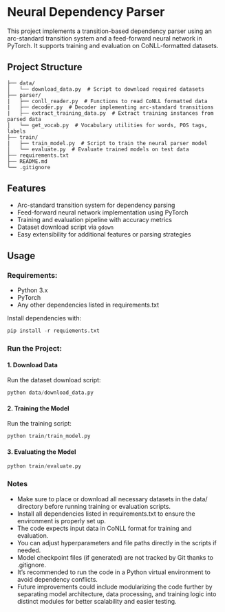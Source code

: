 # Neural Dependency Parser

This project implements a transition-based dependency parser using an arc-standard transition system and a feed-forward neural network in PyTorch. It supports training and evaluation on CoNLL-formatted datasets.


## Project Structure

```text
├── data/
│   └── download_data.py  # Script to download required datasets
├── parser/
|   ├── conll_reader.py  # Functions to read CoNLL formatted data
|   ├── decoder.py  # Decoder implementing arc-standard transitions
|   ├── extract_training_data.py  # Extract training instances from parsed data
│   └── get_vocab.py  # Vocabulary utilities for words, POS tags, labels
├── train/
|   ├── train_model.py  # Script to train the neural parser model
│   └── evaluate.py  # Evaluate trained models on test data
├── requirements.txt
├── README.md
└── .gitignore
```
## Features

- Arc-standard transition system for dependency parsing
- Feed-forward neural network implementation using PyTorch
- Training and evaluation pipeline with accuracy metrics
- Dataset download script via `gdown`
- Easy extensibility for additional features or parsing strategies

## Usage

### Requirements:
- Python 3.x
- PyTorch
- Any other dependencies listed in requirements.txt

Install dependencies with:
```python
pip install -r requiements.txt
```

### Run the Project:
#### 1. Download Data
Run the dataset download script:
```python
python data/download_data.py
```

#### 2. Training the Model
Run the training script:
```python
python train/train_model.py
```

#### 3. Evaluating the Model
```python
python train/evaluate.py
```
### Notes
- Make sure to place or download all necessary datasets in the data/ directory before running training or evaluation scripts.
- Install all dependencies listed in requirements.txt to ensure the environment is properly set up.
- The code expects input data in CoNLL format for training and evaluation.
- You can adjust hyperparameters and file paths directly in the scripts if needed.
- Model checkpoint files (if generated) are not tracked by Git thanks to .gitignore.
- It’s recommended to run the code in a Python virtual environment to avoid dependency conflicts.
- Future improvements could include modularizing the code further by separating model architecture, data processing, and training logic into distinct modules for better scalability and easier testing.

